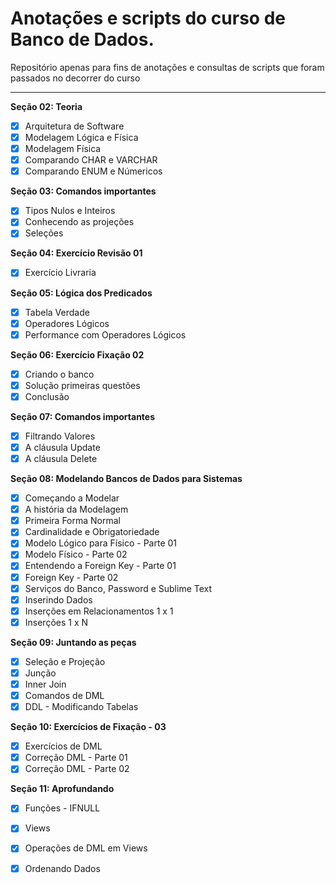 # Anotações e scripts do curso de Banco de Dados.

<p> Repositório apenas para fins de anotações e consultas de scripts que foram passados no decorrer do curso </p>

---

**Seção 02: Teoria**
- [x] Arquitetura de Software
- [x] Modelagem Lógica e Física
- [x] Modelagem Física
- [x] Comparando CHAR e VARCHAR
- [x] Comparando ENUM e Númericos

**Seção 03: Comandos importantes**
- [x] Tipos Nulos e Inteiros
- [x] Conhecendo as projeções
- [x] Seleções

**Seção 04: Exercício Revisão 01**
- [x] Exercício Livraria

**Seção 05: Lógica dos Predicados**
- [x] Tabela Verdade
- [x] Operadores Lógicos
- [x] Performance com Operadores Lógicos

**Seção 06: Exercício Fixação 02**
- [x] Criando o banco
- [x] Solução primeiras questões
- [x] Conclusão

**Seção 07: Comandos importantes**
- [x] Filtrando Valores
- [x] A cláusula Update
- [x] A cláusula Delete

**Seção 08: Modelando Bancos de Dados para Sistemas**
- [x] Começando a Modelar
- [x] A história da Modelagem
- [x] Primeira Forma Normal
- [x] Cardinalidade e Obrigatoriedade
- [x] Modelo Lógico para Físico - Parte 01
- [x] Modelo Físico - Parte 02
- [x] Entendendo a Foreign Key - Parte 01
- [x] Foreign Key - Parte 02
- [x] Serviços do Banco, Password e Sublime Text
- [x] Inserindo Dados
- [x] Inserções em Relacionamentos 1 x 1
- [x] Inserções 1 x N

**Seção 09: Juntando as peças**
- [x] Seleção e Projeção
- [x] Junção
- [x] Inner Join
- [x] Comandos de DML
- [x] DDL - Modificando Tabelas

**Seção 10: Exercícios de Fixação - 03**
- [x] Exercícios de DML
- [x] Correção DML - Parte 01
- [x] Correção DML - Parte 02

**Seção 11: Aprofundando**
- [x] Funções - IFNULL
- [x] Views
- [x] Operações de DML em Views
- [x] Ordenando Dados




